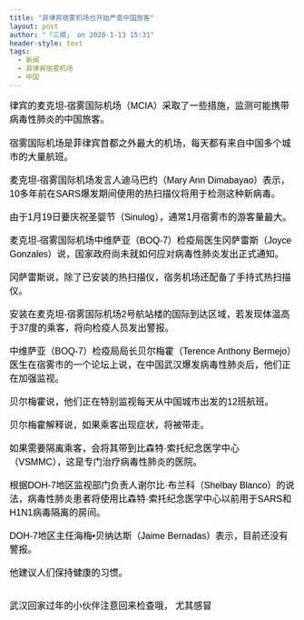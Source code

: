 ```yaml
---
title: "菲律宾宿雾机场也开始严查中国旅客"
layout: post
author: "「三顺」 on 2020-1-13 15:31"
header-style: text
tags:
  - 新闻
  - 菲律宾宿雾机场
  - 中国
---
```


<head></head>
<body>
 <div align="left"> 
  <font color="#000"><font face="微软雅黑, Tahoma, Helvetica, Arial, 宋体, sans-serif"><font style="font-size:16px">律宾的麦克坦-宿雾国际机场（MCIA）采取了一些措施，监测可能携带病毒性肺炎的中国旅客。</font></font></font> 
 </div> 
 <div align="left"> 
  <font color="#000"><font face="微软雅黑, Tahoma, Helvetica, Arial, 宋体, sans-serif"><font style="font-size:16px"><br> 宿雾国际机场是菲律宾首都之外最大的机场，每天都有来自中国多个城市的大量航班。</font></font></font> 
 </div>
 <br> 
 <div align="left"> 
  <font color="#000"><font face="微软雅黑, Tahoma, Helvetica, Arial, 宋体, sans-serif"><font style="font-size:16px">麦克坦-宿雾国际机场发言人迪马巴约（Mary Ann Dimabayao）表示，10多年前在SARS爆发期间使用的热扫描仪将用于检测这种新病毒。</font></font></font> 
 </div>
 <br> 
 <div align="left"> 
  <font color="#000"><font face="微软雅黑, Tahoma, Helvetica, Arial, 宋体, sans-serif"><font style="font-size:16px">由于1月19日要庆祝圣婴节（Sinulog），通常1月宿雾市的游客量最大。</font></font></font> 
 </div>
 <br> 
 <div align="left"> 
  <font color="#000"><font face="微软雅黑, Tahoma, Helvetica, Arial, 宋体, sans-serif"><font style="font-size:16px">麦克坦-宿雾国际机场中维萨亚（BOQ-7）检疫局医生冈萨雷斯（Joyce Gonzales）说，国家政府尚未就如何应对病毒性肺炎发出正式通知。</font></font></font> 
 </div>
 <br> 
 <div align="left"> 
  <font color="#000"><font face="微软雅黑, Tahoma, Helvetica, Arial, 宋体, sans-serif"><font style="font-size:16px">冈萨雷斯说，除了已安装的热扫描仪，宿务机场还配备了手持式热扫描仪。</font></font></font> 
 </div>
 <br> 
 <div align="left"> 
  <font color="#000"><font face="微软雅黑, Tahoma, Helvetica, Arial, 宋体, sans-serif"><font style="font-size:16px">安装在麦克坦-宿雾国际机场2号航站楼的国际到达区域，若发现体温高于37度的乘客，将向检疫人员发出警报。</font></font></font> 
 </div>
 <br> 
 <div align="left"> 
  <font color="#000"><font face="微软雅黑, Tahoma, Helvetica, Arial, 宋体, sans-serif"><font style="font-size:16px">中维萨亚（BOQ-7）检疫局局长贝尔梅霍（Terence Anthony Bermejo）医生在宿雾市的一个论坛上说，在中国武汉爆发病毒性肺炎后，他们正在加强监视。</font></font></font> 
 </div>
 <br> 
 <div align="left"> 
  <font color="#000"><font face="微软雅黑, Tahoma, Helvetica, Arial, 宋体, sans-serif"><font style="font-size:16px">贝尔梅霍说，他们正在特别监视每天从中国城市出发的12班航班。</font></font></font> 
 </div>
 <br> 
 <div align="left"> 
  <font color="#000"><font face="微软雅黑, Tahoma, Helvetica, Arial, 宋体, sans-serif"><font style="font-size:16px">贝尔梅霍解释说，如果乘客出现症状，将被带走。</font></font></font> 
 </div>
 <br> 
 <div align="left"> 
  <font color="#000"><font face="微软雅黑, Tahoma, Helvetica, Arial, 宋体, sans-serif"><font style="font-size:16px">如果需要隔离乘客，会将其带到比森特·索托纪念医学中心（VSMMC），这是专门治疗病毒性肺炎的医院。</font></font></font> 
 </div>
 <br> 
 <div align="left"> 
  <font color="#000"><font face="微软雅黑, Tahoma, Helvetica, Arial, 宋体, sans-serif"><font style="font-size:16px">根据DOH-7地区监视部门负责人谢尔比·布兰科（Shelbay Blanco）的说法，病毒性肺炎患者将使用比森特·索托纪念医学中心以前用于SARS和H1N1病毒隔离的房间。</font></font></font> 
 </div>
 <br> 
 <div align="left"> 
  <font color="#000"><font face="微软雅黑, Tahoma, Helvetica, Arial, 宋体, sans-serif"><font style="font-size:16px">DOH-7地区主任海梅•贝纳达斯（Jaime Bernadas）表示，目前还没有警报。</font></font></font> 
 </div>
 <br> 
 <div align="left"> 
  <font color="#000"><font face="微软雅黑, Tahoma, Helvetica, Arial, 宋体, sans-serif"><font style="font-size:16px">他建议人们保持健康的习惯。</font></font></font> 
 </div>
 <br> 
 <br> 
 <div align="left"> 
  <font color="#000"><font face="微软雅黑, Tahoma, Helvetica, Arial, 宋体, sans-serif"><font style="font-size:16px">武汉回家过年的小伙伴注意回来检查哦， 尤其感冒</font></font></font> 
 </div>
 <br>
</body>


